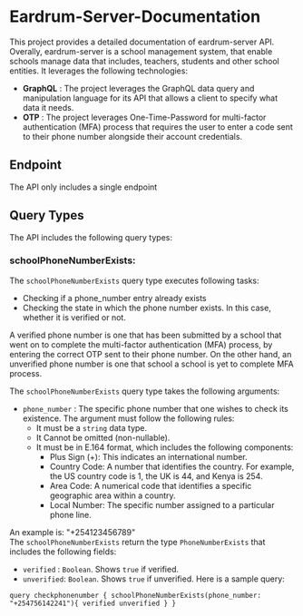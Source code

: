 # Eardrum-Server-Documentation
This project provides a detailed documentation of eardrum-server API. Overally, eardrum-server is a school management system, that enable schools manage data that includes, teachers, students and other school entities. It leverages the following technologies:
* **GraphQL** : The project leverages the GraphQL data query and manipulation language for its API that allows a client to specify what data it needs.
* **OTP**    : The project leverages One-Time-Password for multi-factor authentication (MFA) process that requires the user to enter a code sent to their phone number alongside their account credentials.

## Endpoint
The API only includes a single endpoint

## Query Types
The API includes the following query types: 

### schoolPhoneNumberExists:
The `schoolPhoneNumberExists` query type executes following tasks:
* Checking if a phone_number entry already exists
* Checking the state in which the phone number exists. In this case, whether it is verified or not.

A verified phone number is one that has been submitted by a school that went on to complete the multi-factor authentication (MFA) process, by entering the correct OTP 
sent to their phone number. On the other hand, an unverified phone number is one that school a school is yet to complete MFA process.

The `schoolPhoneNumberExists` query type takes the following arguments:
* `phone_number` : The specific phone number that one wishes to check its existence. The argument must follow the following rules:
  * It must be a `string` data type.
  * It Cannot be omitted (non-nullable).
  * It must be in E.164 format, which includes the following components:
    * Plus Sign (+): This indicates an international number.
    * Country Code: A number that identifies the country. For example, the US country code is 1, the UK is 44, and Kenya is 254.
    * Area Code: A numerical code that identifies a specific geographic area within a country.
    * Local Number: The specific number assigned to a particular phone line.

An example is: "+254123456789"   
The `schoolPhoneNumberExists` return the type `PhoneNumberExists` that includes the following fields:  
* `verified` : `Boolean`. Shows `true` if verified.
* `unverified`: `Boolean`. Shows `true` if unverified.
Here is a sample query:

`query checkphonenumber {
     schoolPhoneNumberExists(phone_number: "+254756142241"){
       verified
       unverified
    }
}`
